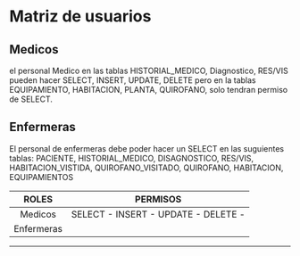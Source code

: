 # **Matriz de usuarios**

## Medicos

el personal Medico en las tablas HISTORIAL_MEDICO, Diagnostico, RES/VIS pueden hacer SELECT, INSERT, UPDATE, DELETE pero en la tablas EQUIPAMIENTO, HABITACION, PLANTA, QUIROFANO, solo tendran permiso de SELECT.

## Enfermeras

El personal de enfermeras debe poder hacer un SELECT en las suguientes tablas: PACIENTE, HISTORIAL_MEDICO, DISAGNOSTICO, RES/VIS, HABITACION_VISTIDA, QUIROFANO_VISITADO, QUIROFANO, HABITACION, EQUIPAMIENTOS

|   ROLES   | PERMISOS                            |
| :--------: | ----------------------------------- |
|  Medicos  | SELECT - INSERT - UPDATE - DELETE - |
| Enfermeras |                                     |

---
